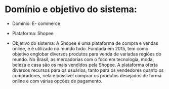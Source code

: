 # Domínio e objetivo do sistema:

+ Domínio: E- commerce 
+ Plataforma: Shopee

+ Objetivo do sistema: A Shopee é uma plataforma de compra e vendas online, e é utilizado no mundo todo. Fundada em 2015, tem como objetivo englobar diversos produtos para venda de variadas regiões do mundo. No Brasil, as mercadorias com o foco em tecnologia, moda, beleza e casa são os mais vendidos pela Shopee. A plataforma oferta diversos recursos para os usuários, tanto para os vendedores quanto os compradores, nela é possível comprar os produtos desejados de forma online e com várias opções de pagamento.
